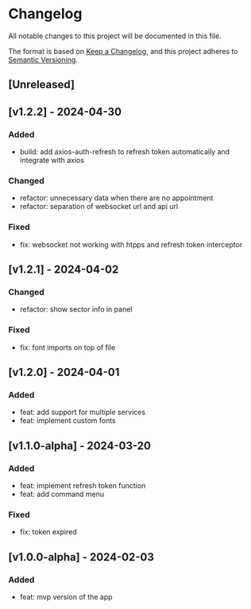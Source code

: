 # Changelog

All notable changes to this project will be documented in this file.

The format is based on [Keep a Changelog](https://keepachangelog.com/en/1.0.0/),
and this project adheres to [Semantic Versioning](https://semver.org/spec/v2.0.0.html).

## [Unreleased]

## [v1.2.2] - 2024-04-30

### Added

- build: add axios-auth-refresh to refresh token automatically and integrate with axios

### Changed

- refactor: unnecessary data when there are no appointment
- refactor: separation of websocket url and api url

### Fixed

- fix: websocket not working with htpps and refresh token interceptor

## [v1.2.1] - 2024-04-02

### Changed

- refactor: show sector info in panel

### Fixed

- fix: font imports on top of file

## [v1.2.0] - 2024-04-01

### Added

- feat: add support for multiple services
- feat: implement custom fonts

## [v1.1.0-alpha] - 2024-03-20

### Added

- feat: implement refresh token function
- feat: add command menu

### Fixed

- fix: token expired

## [v1.0.0-alpha] - 2024-02-03

### Added

- feat: mvp version of the app